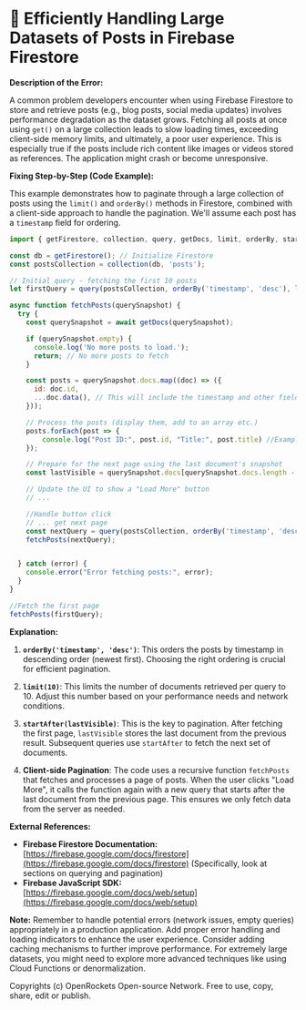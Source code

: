 # 🐞 Efficiently Handling Large Datasets of Posts in Firebase Firestore


**Description of the Error:**

A common problem developers encounter when using Firebase Firestore to store and retrieve posts (e.g., blog posts, social media updates) involves performance degradation as the dataset grows.  Fetching all posts at once using `get()` on a large collection leads to slow loading times, exceeding client-side memory limits, and ultimately, a poor user experience. This is especially true if the posts include rich content like images or videos stored as references.  The application might crash or become unresponsive.


**Fixing Step-by-Step (Code Example):**

This example demonstrates how to paginate through a large collection of posts using the `limit()` and `orderBy()` methods in Firestore, combined with a client-side approach to handle the pagination.  We'll assume each post has a `timestamp` field for ordering.

```javascript
import { getFirestore, collection, query, getDocs, limit, orderBy, startAfter, doc, getDoc } from "firebase/firestore";

const db = getFirestore(); // Initialize Firestore
const postsCollection = collection(db, 'posts');

// Initial query - fetching the first 10 posts
let firstQuery = query(postsCollection, orderBy('timestamp', 'desc'), limit(10)); 

async function fetchPosts(querySnapshot) {
  try {
    const querySnapshot = await getDocs(querySnapshot);

    if (querySnapshot.empty) {
      console.log('No more posts to load.');
      return; // No more posts to fetch
    }

    const posts = querySnapshot.docs.map((doc) => ({
      id: doc.id,
      ...doc.data(), // This will include the timestamp and other fields
    }));

    // Process the posts (display them, add to an array etc.)
    posts.forEach(post => {
        console.log("Post ID:", post.id, "Title:", post.title) //Example processing
    });

    // Prepare for the next page using the last document's snapshot
    const lastVisible = querySnapshot.docs[querySnapshot.docs.length - 1];

    // Update the UI to show a "Load More" button 
    // ...

    //Handle button click 
    // ... get next page
    const nextQuery = query(postsCollection, orderBy('timestamp', 'desc'), limit(10), startAfter(lastVisible));
    fetchPosts(nextQuery);


  } catch (error) {
    console.error("Error fetching posts:", error);
  }
}

//Fetch the first page
fetchPosts(firstQuery);
```


**Explanation:**

1. **`orderBy('timestamp', 'desc')`**: This orders the posts by timestamp in descending order (newest first).  Choosing the right ordering is crucial for efficient pagination.

2. **`limit(10)`**: This limits the number of documents retrieved per query to 10.  Adjust this number based on your performance needs and network conditions.

3. **`startAfter(lastVisible)`**:  This is the key to pagination.  After fetching the first page, `lastVisible` stores the last document from the previous result.  Subsequent queries use `startAfter` to fetch the next set of documents.

4. **Client-side Pagination**: The code uses a recursive function `fetchPosts` that fetches and processes a page of posts.  When the user clicks "Load More", it calls the function again with a new query that starts after the last document from the previous page. This ensures we only fetch data from the server as needed.



**External References:**

* **Firebase Firestore Documentation:** [https://firebase.google.com/docs/firestore](https://firebase.google.com/docs/firestore)  (Specifically, look at sections on querying and pagination)
* **Firebase JavaScript SDK:** [https://firebase.google.com/docs/web/setup](https://firebase.google.com/docs/web/setup)


**Note:**  Remember to handle potential errors (network issues, empty queries) appropriately in a production application. Add proper error handling and loading indicators to enhance the user experience. Consider adding caching mechanisms to further improve performance. For extremely large datasets, you might need to explore more advanced techniques like using Cloud Functions or denormalization.



Copyrights (c) OpenRockets Open-source Network. Free to use, copy, share, edit or publish.

